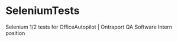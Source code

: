SeleniumTests
=============

Selenium 1/2 tests for OfficeAutopilot | Ontraport QA Software Intern position
